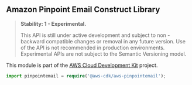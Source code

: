 ## Amazon Pinpoint Email Construct Library
<div class="stability_label">

  > **Stability: 1 - Experimental.**
  >
  > This API is still under active development and subject to non - backward
  > compatible changes or removal in any future version. Use of the API is not recommended in production
  > environments. Experimental APIs are not subject to the Semantic Versioning model.

</div>

This module is part of the [AWS Cloud Development Kit](https://github.com/awslabs/aws-cdk) project.

```ts
import pinpointemail = require('@aws-cdk/aws-pinpointemail');
```
